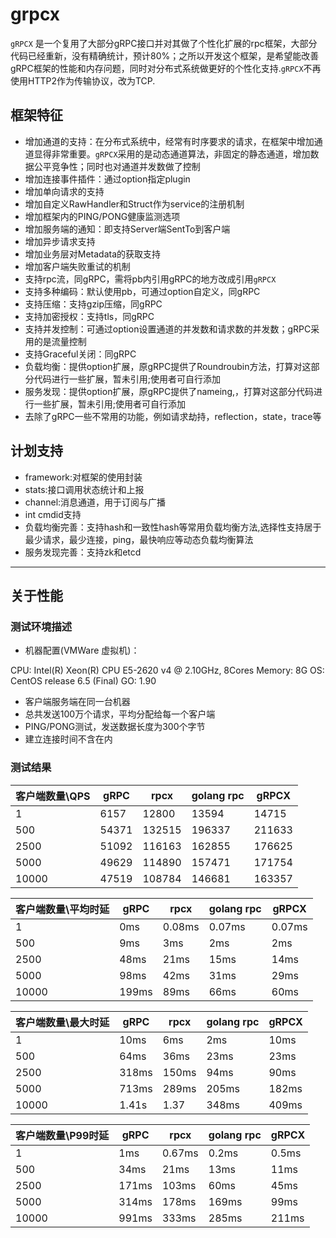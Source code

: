 # grpcx

`gRPCX` 是一个复用了大部分gRPC接口并对其做了个性化扩展的rpc框架，大部分代码已经重新，没有精确统计，预计80%；之所以开发这个框架，是希望能改善gRPC框架的性能和内存问题，同时对分布式系统做更好的个性化支持.`gRPCX`不再使用HTTP2作为传输协议，改为TCP.


## 框架特征

- 增加通道的支持：在分布式系统中，经常有时序要求的请求，在框架中增加通道显得非常重要。`gRPCX`采用的是动态通道算法，非固定的静态通道，增加数据公平竞争性；同时也对通道并发数做了控制
- 增加连接事件插件：通过option指定plugin
- 增加单向请求的支持
- 增加自定义RawHandler和Struct作为service的注册机制
- 增加框架内的PING/PONG健康监测选项
- 增加服务端的通知：即支持Server端SentTo到客户端
- 增加异步请求支持
- 增加业务层对Metadata的获取支持
- 增加客户端失败重试的机制
- 支持rpc流，同gRPC，需将pb内引用gRPC的地方改成引用`gRPCX`
- 支持多种编码：默认使用pb，可通过option自定义，同gRPC
- 支持压缩：支持gzip压缩，同gRPC
- 支持加密授权：支持tls，同gRPC
- 支持并发控制：可通过option设置通道的并发数和请求数的并发数；gRPC采用的是流量控制
- 支持Graceful关闭：同gRPC
- 负载均衡：提供option扩展，原gRPC提供了Roundroubin方法，打算对这部分代码进行一些扩展，暂未引用;使用者可自行添加
- 服务发现：提供option扩展，原gRPC提供了nameing,，打算对这部分代码进行一些扩展，暂未引用;使用者可自行添加
- 去除了gRPC一些不常用的功能，例如请求劫持，reflection，state，trace等

## 计划支持

- framework:对框架的使用封装
- stats:接口调用状态统计和上报
- channel:消息通道，用于订阅与广播
- int cmdid支持
- 负载均衡完善：支持hash和一致性hash等常用负载均衡方法,选择性支持居于最少请求，最少连接，ping，最快响应等动态负载均衡算法
- 服务发现完善：支持zk和etcd

-----

## 关于性能

### 测试环境描述

- 机器配置(VMWare 虚拟机)：

CPU:    Intel(R) Xeon(R) CPU E5-2620 v4 @ 2.10GHz, 8Cores
Memory:   8G
OS: CentOS release 6.5 (Final)
GO: 1.90

- 客户端服务端在同一台机器
- 总共发送100万个请求，平均分配给每一个客户端
- PING/PONG测试，发送数据长度为300个字节
- 建立连接时间不含在内

### 测试结果

|客户端数量\QPS|gRPC|rpcx|golang rpc|gRPCX|
|-------------|-------------|--------------|--------------|-----------|
|1|6157|12800|13594|14715|
|500|54371|132515|196337|211633|
|2500|51092|116163|162855|176625|
|5000|49629|114890|157471|171754|
|10000|47519|108784|146681|163357|

|客户端数量\平均时延|gRPC|rpcx|golang rpc|gRPCX|
|-------------|-------------|--------------|--------------|-----------|
|1|0ms|0.08ms|0.07ms|0.07ms|
|500|9ms|3ms|2ms|2ms|
|2500|48ms|21ms|15ms|14ms|
|5000|98ms|42ms|31ms|29ms|
|10000|199ms|89ms|66ms|60ms|

|客户端数量\最大时延|gRPC|rpcx|golang rpc|gRPCX|
|-------------|-------------|--------------|--------------|-----------|
|1|10ms|6ms|2ms|10ms|
|500|64ms|36ms|23ms|23ms|
|2500|318ms|150ms|94ms|90ms|
|5000|713ms|289ms|205ms|182ms|
|10000|1.41s|1.37|348ms|409ms|

|客户端数量\P99时延|gRPC|rpcx|golang rpc|gRPCX|
|-------------|-------------|--------------|--------------|-----------|
|1  | 1ms|0.67ms| 0.2ms|0.5ms|
|500| 34ms|21ms|13ms|11ms|
|2500|171ms| 103ms|60ms|45ms|
|5000|314ms| 178ms|169ms|99ms|
|10000|991ms|333ms|285ms|211ms|
